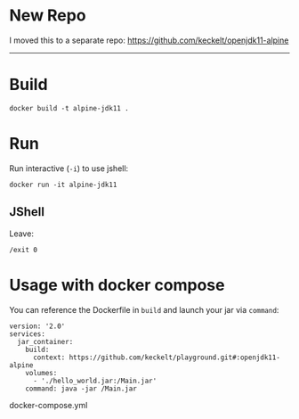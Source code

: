 # New Repo
I moved this to a separate repo: https://github.com/keckelt/openjdk11-alpine

----



# Build
```
docker build -t alpine-jdk11 .
```


# Run
Run interactive (`-i`) to use jshell:
```
docker run -it alpine-jdk11
```
## JShell
Leave:
```
/exit 0
```

# Usage with docker compose
You can reference the Dockerfile in `build` and launch your jar via `command`:
```
version: '2.0'
services:
  jar_container:
    build:
      context: https://github.com/keckelt/playground.git#:openjdk11-alpine
    volumes:
      - './hello_world.jar:/Main.jar'
    command: java -jar /Main.jar
```
docker-compose.yml
